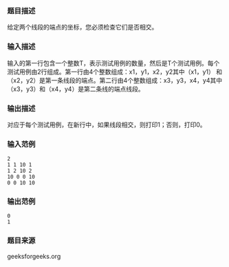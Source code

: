 ### 题目描述
给定两个线段的端点的坐标，您必须检查它们是否相交。
### 输入描述
输入的第一行包含一个整数T，表示测试用例的数量，然后是T个测试用例。每个测试用例由2行组成。第一行由4个整数组成：x1，y1，x2，y2其中（x1，y1） 和（x2，y2）是第一条线段的端点。第二行由4个整数组成：x3，y3，x4，y4其中（x3，y3）和（x4，y4）是第二条线的端点线段。
### 输出描述
对应于每个测试用例，在新行中，如果线段相交，则打印1；否则，打印0。
### 输入范例
```
2
1 1 10 1
1 2 10 2
10 0 0 10
0 0 10 10
```
### 输出范例
```
0
1
```
### 题目来源
geeksforgeeks.org

